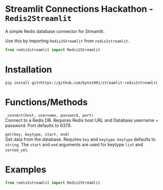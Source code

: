 # Streamlit Connections Hackathon - `Redis2Streamlit`
A simple Redis database connector for Streamlit.

Use this by importing `Redis2Streamlit` from `redis2streamlit`.
```python
from redis2streamlit import Redis2Streamlit
```

# Installation
`pip install git+https://github.com/byte1001/streamlit-redis2streamlit`

# Functions/Methods

`_connect(host, username, password, port)`  
Connect to a Redis DB. Requires Redis host URL and Database username + password. Port defaults to 6379.
  
    
`get(key, keytype, start, end)`  
Get data from the database. Requires `key` and `keytype`. `keytype` defaults to `string`.
The `start` and `end` arguments are used for keytype `list` and `sorted_set`.  

# Examples  
```python
from redis2streamlit import Redis2Streamlit
```
